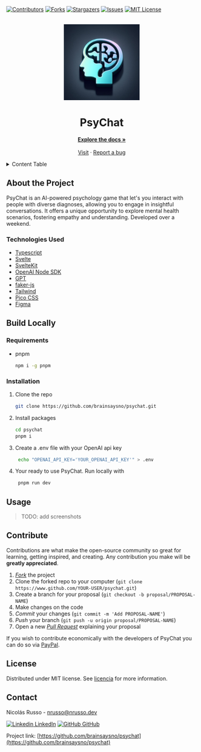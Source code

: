 <div id="top"></div>

[![Contributors][contributors-shield]][contributors-url]
[![Forks][forks-shield]][forks-url]
[![Stargazers][stars-shield]][stars-url]
[![Issues][issues-shield]][issues-url]
[![MIT License][license-shield]][license-url]

<br />
<div align="center">
  <a href="https://github.com/brainsaysno/psychat">
    <img src="assets/icon.jpeg" alt="PsyChat Logo" width="200" height="200">
  </a>

<h1 align="center">PsyChat</h1>

  <p align="center">
    <a href="https://github.com/brainsaysno/psychat"><strong>Explore the docs »</strong></a>
    <br />
    <br />
    <a href="https://psychat.nrusso.dev/">Visit</a>
    ·
    <a href="https://github.com/brainsaysno/psychat/issues/new">Report a bug</a>
    
  </p>
</div>

<details>
  <summary>Content Table</summary>
  <ol>
    <li>
      <a href="#about-the-project">About the Project</a>
      <ul>
        <li><a href="#technologies-used">Technologies Used</a></li>
      </ul>
    </li>
    <li>
      <a href="#build-locally">Construir localmente</a>
      <ul>
        <li><a href="#requirements">Requirements</a></li>
        <li><a href="#installation">Installation</a></li>
      </ul>
    </li>
    <li><a href="#usage">Usage</a></li>
    <li><a href="#contribute">Contribute</a></li>
    <li><a href="#license">License</a></li>
    <li><a href="#contact">Contact</a></li>
  </ol>
</details>

## About the Project

PsyChat is an AI-powered psychology game that let's you interact with people with diverse diagnoses, allowing you to engage in insightful conversations. It offers a unique opportunity to explore mental health scenarios, fostering empathy and understanding. Developed over a weekend.

### Technologies Used


- [Typescript](https://www.typescriptlang.org/)
- [Svelte](https://svelte.dev/)
- [SvelteKit](https://kit.svelte.dev/)
- [OpenAI Node SDK](https://github.com/openai/openai-node)
- [GPT](https://openai.com/gpt-4)
- [faker-js](https://fakerjs.dev/)
- [Tailwind](https://tailwindcss.com/)
- [Pico CSS](https://picocss.com/)
- [Figma](https://figma.com/)

## Build Locally

### Requirements

- pnpm
  ```sh
  npm i -g pnpm
  ```

### Installation

1. Clone the repo
   ```sh
   git clone https://github.com/brainsaysno/psychat.git
   ```
2. Install packages
   ```sh
   cd psychat
   pnpm i
   ```
3. Create a .env file with your OpenAI api key
   ```sh
    echo "OPENAI_API_KEY='YOUR_OPENAI_API_KEY'" > .env
   ```
4. Your ready to use PsyChat. Run locally with
   ```sh
    pnpm run dev
   ```

## Usage

> TODO: add screenshots

## Contribute

Contributions are what make the open-source community so great for learning, getting inspired, and creating. Any contribution you make will be **greatly appreciated**.

1. [_Fork_](https://github.com/brainsaysno/psychat/fork) the project
2. Clone the forked repo to your computer (`git clone https://www.github.com/YOUR-USER/psychat.git`)
3. Create a branch for your proposal (`git checkout -b proposal/PROPOSAL-NAME`)
4. Make changes on the code
5. _Commit_ your changes (`git commit -m 'Add PROPOSAL-NAME'`)
6. _Push_ your branch (`git push -u origin proposal/PROPOSAL-NAME`)
7. Open a new [_Pull Request_](https://github.com/brainsaysno/psychat/compare) explaining your proposal

If you wish to contribute economically with the developers of PsyChat you can do so via [PayPal](https://paypal.me/brainsaysno).

## License

Distributed under MIT license. See [licencia](LICENSE) for more information.

## Contact

Nicolás Russo - [nrusso@nrusso.dev](mailto:nrusso@nrusso.dev)

[![Linkedin](https://i.stack.imgur.com/gVE0j.png) LinkedIn](https://www.linkedin.com/in/nicolas-russo-ortiz/) [![GitHub](https://i.stack.imgur.com/tskMh.png) GitHub](https://github.com/brainsaysno)

Project link: [https://github.com/brainsaysno/psychat](https://github.com/brainsaysno/psychat)

[contributors-shield]: https://img.shields.io/github/contributors/brainsaysno/psychat.svg?style=for-the-badge
[contributors-url]: https://github.com/brainsaysno/psychat/graphs/contributors
[forks-shield]: https://img.shields.io/github/forks/brainsaysno/psychat.svg?style=for-the-badge
[forks-url]: https://github.com/brainsaysno/psychat/network/members
[stars-shield]: https://img.shields.io/github/stars/brainsaysno/psychat.svg?style=for-the-badge
[stars-url]: https://github.com/brainsaysno/psychat/stargazers
[issues-shield]: https://img.shields.io/github/issues/brainsaysno/psychat.svg?style=for-the-badge
[issues-url]: https://github.com/brainsaysno/psychat/issues
[license-shield]: https://img.shields.io/github/license/brainsaysno/psychat.svg?style=for-the-badge
[license-url]: https://github.com/brainsaysno/psychat/blob/main/LICENSE
